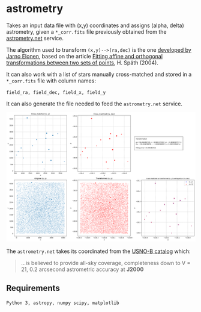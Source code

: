 
# astrometry

Takes an input data file with (x,y) coordinates and assigns (alpha, delta)
astrometry, given a `*_corr.fits` file previously obtained from the
[astrometry.net](http://nova.astrometry.net/) service.

The algorithm used to transform `(x,y)-->(ra,dec)` is the one [developed by Jarno Elonen](https://elonen.iki.fi/code/misc-notes/affine-fit/), based on the article [Fitting affine and orthogonal transformations between two sets of points](https://hrcak.srce.hr/712), H. Späth (2004).

It can also work with a list of stars manually cross-matched and stored
in a `*_corr.fits` file with column names:

    field_ra, field_dec, field_x, field_y

It can also generate the file needed to feed the `astrometry.net` service.

![alt text](out.png)

The `astrometry.net` takes its coordinated from the [USNO-B catalog](http://tdc-www.harvard.edu/catalogs/ub1.html) which:

> ...is believed to provide all-sky coverage, completeness down to V = 21, 0.2 arcsecond astrometric accuracy at **J2000**


## Requirements

    Python 3, astropy, numpy scipy, matplotlib
